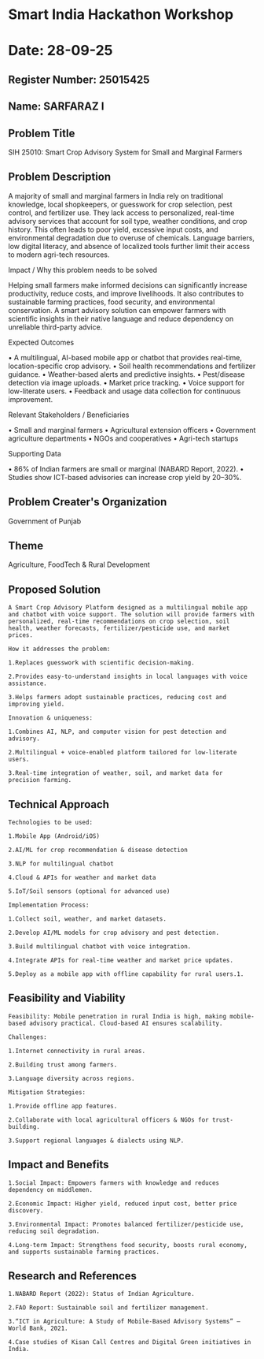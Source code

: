 # Smart India Hackathon Workshop
# Date: 28-09-25
## Register Number: 25015425
## Name: SARFARAZ I
## Problem Title
SIH 25010: Smart Crop Advisory System for Small and Marginal Farmers
## Problem Description
A majority of small and marginal farmers in India rely on traditional knowledge, local shopkeepers, or guesswork for crop selection, pest control, and fertilizer use. They lack access to personalized, real-time advisory services that account for soil type, weather conditions, and crop history. This often leads to poor yield, excessive input costs, and environmental degradation due to overuse of chemicals. Language barriers, low digital literacy, and absence of localized tools further limit their access to modern agri-tech resources.

Impact / Why this problem needs to be solved

Helping small farmers make informed decisions can significantly increase productivity, reduce costs, and improve livelihoods. It also contributes to sustainable farming practices, food security, and environmental conservation. A smart advisory solution can empower farmers with scientific insights in their native language and reduce dependency on unreliable third-party advice.

Expected Outcomes

• A multilingual, AI-based mobile app or chatbot that provides real-time, location-specific crop advisory.
• Soil health recommendations and fertilizer guidance.
• Weather-based alerts and predictive insights.
• Pest/disease detection via image uploads.
• Market price tracking.
• Voice support for low-literate users.
• Feedback and usage data collection for continuous improvement.

Relevant Stakeholders / Beneficiaries

• Small and marginal farmers
• Agricultural extension officers
• Government agriculture departments
• NGOs and cooperatives
• Agri-tech startups

Supporting Data

• 86% of Indian farmers are small or marginal (NABARD Report, 2022).
• Studies show ICT-based advisories can increase crop yield by 20–30%.

## Problem Creater's Organization
Government of Punjab

## Theme
Agriculture, FoodTech & Rural Development

## Proposed Solution
```
A Smart Crop Advisory Platform designed as a multilingual mobile app and chatbot with voice support. The solution will provide farmers with personalized, real-time recommendations on crop selection, soil health, weather forecasts, fertilizer/pesticide use, and market prices.

How it addresses the problem:

1.Replaces guesswork with scientific decision-making.

2.Provides easy-to-understand insights in local languages with voice assistance.

3.Helps farmers adopt sustainable practices, reducing cost and improving yield.

Innovation & uniqueness:

1.Combines AI, NLP, and computer vision for pest detection and advisory.

2.Multilingual + voice-enabled platform tailored for low-literate users.

3.Real-time integration of weather, soil, and market data for precision farming.
```
## Technical Approach
```
Technologies to be used:

1.Mobile App (Android/iOS)

2.AI/ML for crop recommendation & disease detection

3.NLP for multilingual chatbot

4.Cloud & APIs for weather and market data

5.IoT/Soil sensors (optional for advanced use)

Implementation Process:

1.Collect soil, weather, and market datasets.

2.Develop AI/ML models for crop advisory and pest detection.

3.Build multilingual chatbot with voice integration.

4.Integrate APIs for real-time weather and market price updates.

5.Deploy as a mobile app with offline capability for rural users.1.
```
## Feasibility and Viability
```
Feasibility: Mobile penetration in rural India is high, making mobile-based advisory practical. Cloud-based AI ensures scalability.

Challenges:

1.Internet connectivity in rural areas.

2.Building trust among farmers.

3.Language diversity across regions.

Mitigation Strategies:

1.Provide offline app features.

2.Collaborate with local agricultural officers & NGOs for trust-building.

3.Support regional languages & dialects using NLP.
```
## Impact and Benefits
```
1.Social Impact: Empowers farmers with knowledge and reduces dependency on middlemen.

2.Economic Impact: Higher yield, reduced input cost, better price discovery.

3.Environmental Impact: Promotes balanced fertilizer/pesticide use, reducing soil degradation.

4.Long-term Impact: Strengthens food security, boosts rural economy, and supports sustainable farming practices.
```
## Research and References
```
1.NABARD Report (2022): Status of Indian Agriculture.

2.FAO Report: Sustainable soil and fertilizer management.

3.“ICT in Agriculture: A Study of Mobile-Based Advisory Systems” – World Bank, 2021.

4.Case studies of Kisan Call Centres and Digital Green initiatives in India.
```
